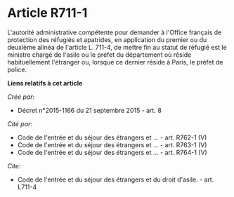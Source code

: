 # Article R711-1

L'autorité administrative compétente pour demander à l'Office français de protection des réfugiés et apatrides, en
application du premier ou du deuxième alinéa de l'article L. 711-4, de mettre fin au statut de réfugié est le ministre chargé
de l'asile ou le préfet du département où réside habituellement l'étranger ou, lorsque ce dernier réside à Paris, le préfet
de police.

**Liens relatifs à cet article**

_Créé par_:

  - Décret n°2015-1166 du 21 septembre 2015 - art. 8

_Cité par_:

  - Code de l'entrée et du séjour des étrangers et ... - art. R762-1 (V)
  - Code de l'entrée et du séjour des étrangers et ... - art. R763-1 (V)
  - Code de l'entrée et du séjour des étrangers et ... - art. R764-1 (V)

_Cite_:

  - Code de l'entrée et du séjour des étrangers et du droit d'asile. - art. L711-4
